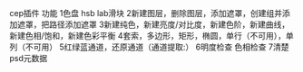 cep插件
功能
1色盘 hsb lab滑块
2新建图层，删除图层，添加遮罩，创建组并添加遮罩，把路径添加遮罩
3新建纯色，新建亮度/对比度，新建色阶，新建曲线，新建色相/饱和，新建色彩平衡
4套索，多边形，矩形，椭圆，单行（不可用），单列（不可用）
5红绿蓝通道，还原通道（通道提取:）
6明度检查 色相检查
7清楚psd元数据
